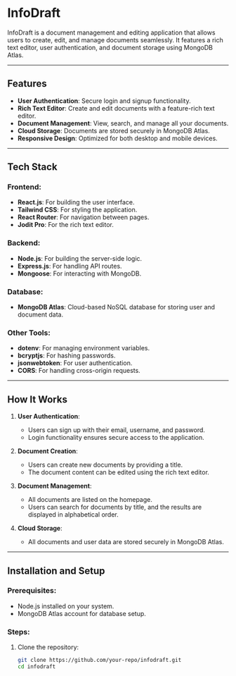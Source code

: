 # InfoDraft

InfoDraft is a document management and editing application that allows users to create, edit, and manage documents seamlessly. It features a rich text editor, user authentication, and document storage using MongoDB Atlas.

---

## Features

- **User Authentication**: Secure login and signup functionality.
- **Rich Text Editor**: Create and edit documents with a feature-rich text editor.
- **Document Management**: View, search, and manage all your documents.
- **Cloud Storage**: Documents are stored securely in MongoDB Atlas.
- **Responsive Design**: Optimized for both desktop and mobile devices.

---

## Tech Stack

### Frontend:

- **React.js**: For building the user interface.
- **Tailwind CSS**: For styling the application.
- **React Router**: For navigation between pages.
- **Jodit Pro**: For the rich text editor.

### Backend:

- **Node.js**: For building the server-side logic.
- **Express.js**: For handling API routes.
- **Mongoose**: For interacting with MongoDB.

### Database:

- **MongoDB Atlas**: Cloud-based NoSQL database for storing user and document data.

### Other Tools:

- **dotenv**: For managing environment variables.
- **bcryptjs**: For hashing passwords.
- **jsonwebtoken**: For user authentication.
- **CORS**: For handling cross-origin requests.

---

## How It Works

1. **User Authentication**:

   - Users can sign up with their email, username, and password.
   - Login functionality ensures secure access to the application.

2. **Document Creation**:

   - Users can create new documents by providing a title.
   - The document content can be edited using the rich text editor.

3. **Document Management**:

   - All documents are listed on the homepage.
   - Users can search for documents by title, and the results are displayed in alphabetical order.

4. **Cloud Storage**:
   - All documents and user data are stored securely in MongoDB Atlas.

---

## Installation and Setup

### Prerequisites:

- Node.js installed on your system.
- MongoDB Atlas account for database setup.

### Steps:

1. Clone the repository:
   ```bash
   git clone https://github.com/your-repo/infodraft.git
   cd infodraft
   ```

